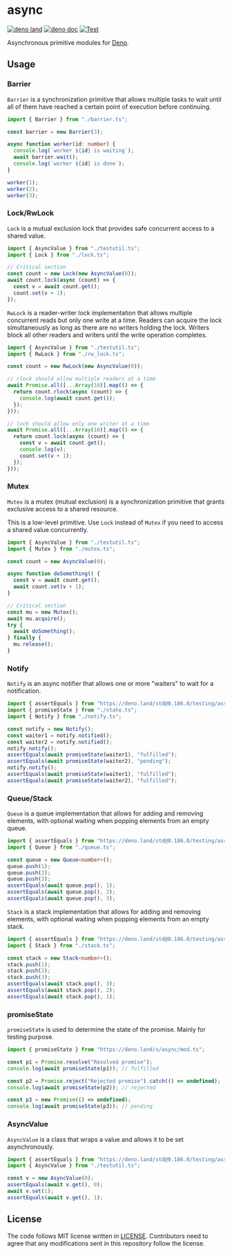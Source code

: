 # async

[![deno land](http://img.shields.io/badge/available%20on-deno.land/x-lightgrey.svg?logo=deno)](https://deno.land/x/async)
[![deno doc](https://doc.deno.land/badge.svg)](https://doc.deno.land/https/deno.land/x/async/mod.ts)
[![Test](https://github.com/lambdalisue/deno-async/workflows/Test/badge.svg)](https://github.com/lambdalisue/deno-async/actions?query=workflow%3ATest)

Asynchronous primitive modules for [Deno][deno].

[python's asyncio]: https://docs.python.org/3/library/asyncio.html
[deno]: https://deno.land/

## Usage

### Barrier

`Barrier` is a synchronization primitive that allows multiple tasks to wait
until all of them have reached a certain point of execution before continuing.

```ts
import { Barrier } from "./barrier.ts";

const barrier = new Barrier(3);

async function worker(id: number) {
  console.log(`worker ${id} is waiting`);
  await barrier.wait();
  console.log(`worker ${id} is done`);
}

worker(1);
worker(2);
worker(3);
```

### Lock/RwLock

`Lock` is a mutual exclusion lock that provides safe concurrent access to a
shared value.

```ts
import { AsyncValue } from "./testutil.ts";
import { Lock } from "./lock.ts";

// Critical section
const count = new Lock(new AsyncValue(0));
await count.lock(async (count) => {
  const v = await count.get();
  count.set(v + 1);
});
```

`RwLock` is a reader-writer lock implementation that allows multiple concurrent
reads but only one write at a time. Readers can acquire the lock simultaneously
as long as there are no writers holding the lock. Writers block all other
readers and writers until the write operation completes.

```ts
import { AsyncValue } from "./testutil.ts";
import { RwLock } from "./rw_lock.ts";

const count = new RwLock(new AsyncValue(0));

// rlock should allow multiple readers at a time
await Promise.all([...Array(10)].map(() => {
  return count.rlock(async (count) => {
    console.log(await count.get());
  });
}));

// lock should allow only one writer at a time
await Promise.all([...Array(10)].map(() => {
  return count.lock(async (count) => {
    const v = await count.get();
    console.log(v);
    count.set(v + 1);
  });
}));
```

### Mutex

`Mutex` is a mutex (mutual exclusion) is a synchronization primitive that grants
exclusive access to a shared resource.

This is a low-level primitive. Use `Lock` instead of `Mutex` if you need to
access a shared value concurrently.

```ts
import { AsyncValue } from "./testutil.ts";
import { Mutex } from "./mutex.ts";

const count = new AsyncValue(0);

async function doSomething() {
  const v = await count.get();
  await count.set(v + 1);
}

// Critical section
const mu = new Mutex();
await mu.acquire();
try {
  await doSomething();
} finally {
  mu.release();
}
```

### Notify

`Notify` is an async notifier that allows one or more "waiters" to wait for a
notification.

```ts
import { assertEquals } from "https://deno.land/std@0.186.0/testing/asserts.ts";
import { promiseState } from "./state.ts";
import { Notify } from "./notify.ts";

const notify = new Notify();
const waiter1 = notify.notified();
const waiter2 = notify.notified();
notify.notify();
assertEquals(await promiseState(waiter1), "fulfilled");
assertEquals(await promiseState(waiter2), "pending");
notify.notify();
assertEquals(await promiseState(waiter1), "fulfilled");
assertEquals(await promiseState(waiter2), "fulfilled");
```

### Queue/Stack

`Queue` is a queue implementation that allows for adding and removing elements,
with optional waiting when popping elements from an empty queue.

```ts
import { assertEquals } from "https://deno.land/std@0.186.0/testing/asserts.ts";
import { Queue } from "./queue.ts";

const queue = new Queue<number>();
queue.push(1);
queue.push(2);
queue.push(3);
assertEquals(await queue.pop(), 1);
assertEquals(await queue.pop(), 2);
assertEquals(await queue.pop(), 3);
```

`Stack` is a stack implementation that allows for adding and removing elements,
with optional waiting when popping elements from an empty stack.

```ts
import { assertEquals } from "https://deno.land/std@0.186.0/testing/asserts.ts";
import { Stack } from "./stack.ts";

const stack = new Stack<number>();
stack.push(1);
stack.push(2);
stack.push(3);
assertEquals(await stack.pop(), 3);
assertEquals(await stack.pop(), 2);
assertEquals(await stack.pop(), 1);
```

### promiseState

`promiseState` is used to determine the state of the promise. Mainly for testing
purpose.

```typescript
import { promiseState } from "https://deno.land/x/async/mod.ts";

const p1 = Promise.resolve("Resolved promise");
console.log(await promiseState(p1)); // fulfilled

const p2 = Promise.reject("Rejected promise").catch(() => undefined);
console.log(await promiseState(p2)); // rejected

const p3 = new Promise(() => undefined);
console.log(await promiseState(p3)); // pending
```

### AsyncValue

`AsyncValue` is a class that wraps a value and allows it to be set
asynchronously.

```ts
import { assertEquals } from "https://deno.land/std@0.186.0/testing/asserts.ts";
import { AsyncValue } from "./testutil.ts";

const v = new AsyncValue(0);
assertEquals(await v.get(), 0);
await v.set(1);
assertEquals(await v.get(), 1);
```

## License

The code follows MIT license written in [LICENSE](./LICENSE). Contributors need
to agree that any modifications sent in this repository follow the license.
